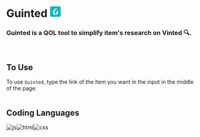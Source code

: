 # Guinted <img  width="30px" alt="Guinted" src="Guinted-logo.png"/>

### Guinted is a QOL tool to simplify item's research on Vinted 🔍.
<br>

## To Use

To use `Guinted`, type the link of the item you want in the input in the middle of the page.

```bash

```

## Coding Languages

<img align="left" alt="js" src="https://img.shields.io/badge/javascript-%23323330.svg?style=for-the-badge&logo=javascript&logoColor=%23F7DF1E"/>
<img align="left" alt="html" src="https://img.shields.io/badge/html5-%23E34F26.svg?style=for-the-badge&logo=html5&logoColor=white"/>
<img alt="css" src="https://img.shields.io/badge/css3-%231572B6.svg?style=for-the-badge&logo=css3&logoColor=white"/>

